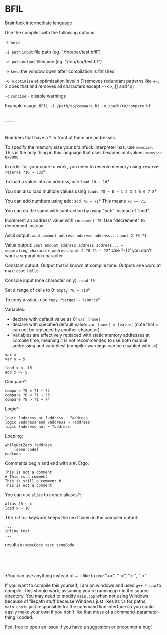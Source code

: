# BFIL
Brainfuck intermediate language

Use the compiler with the following options:

`-h`          `help`

`-i path`    `input` file path (eg. "/foo/bar/test.bfil")

`-o path`    `output` filename (eg. "/foo/bar/test.bf")

`-k`          `keep` the window open after compilation is finished

`-O n`        `optimise` at optimisation level n (1 removes redundant patterns like +-, 2 does that and removes all characters except +-<>,.[] and \n)

`-c`          `concise` - disable warnings

Example usage: `BFIL -i /path/to/compare.bi -o /path/to/compare.bf`
<br/><br/><br/>-----<br/><br/><br/>
Numbers that have a ? in front of them are addresses.

To specify the memory size your brainfuck interpreter has, use `memsize`. This is the only thing in this language that uses hexadecimal values. `memsize 0x8000`

In order for your code to work, you need to reserve memory using `reserve`: `reserve ?16 ~ ?32`*

To load a value into an address, use `load ?0 ~ 10`*

You can also load multiple values using `loads ?0 ~ 8 ~ 1 2 3 4 5 6 7 8`*

You can add numbers using add: `add ?0 ~ ?1`* This means `?0 += ?1`.

You can do the same with subtraction by using "sub" instead of "add".

Increment an address' value with `increment ?0`. Use "decrement" to decrement instead.

Ascii output: `aout amount address address address...`: `aout 2 ?0 ?1`

Value output: `vout amount address address address... ~ separating_character_address`: `vout 2 ?0 ?1 ~ ?2`* Use ?-1 if you don't want a separation character

Constant output: Output that is known at compile time. Outputs one word at max: `cout Hello`

Console input (one character only): `read ?0`

Set a range of cells to 0: `empty ?0 ~ ?10`*

To copy a value, use `copy ?target ~ ?source`*

Variables:
- declare with default value as 0: `var [name]`
- declare with specified default value: `var [name] = [value]` (note that `=` can not be replaced by another character)
- Variables are effectively replaced with static memory addresses at compile time, meaning it is not recommended to use both manual addressing and variables! (compiler warnings can be disabled with `-c`)
```
var x
var y = 5

load x <- 10
add x <- y
```

Compare*:
```
compare ?0 = ?1 ~ ?2
compare ?0 < ?1 ~ ?3
compare ?0 > ?1 ~ ?4
```

Logic*:
```
logic ?address or ?address ~ ?address
logic ?address and ?address ~ ?address
logic ?address not ~ ?address
```

Looping:
```
whileNotZero ?address
    [some code]
endLoop
```

Comments begin and end with a #. Ergo:
```
This is not a comment
# This is a comment
This is still a comment #
This is not a comment
```

You can use `alias` to create aliases*:
```
alias ?0 ~ x
load x ~ 10
```

The `inline` keyword keeps the next token in the compiler output:
```
...
inline test
...
```
results in `someCode test someCode`



<br><br><br><br>
*You can use anything instead of ~. I like to use "+=", "-=", "<-", "->".

If you want to compile this yourself, I am on windows and used `g++ *.cpp` to compile. This should work, assuming you're running `g++` in the source directory. You may need to modify `main.cpp` when not using Windows because of filepath stuff because Windows just likes its `\`s for paths. `main.cpp` is just responsible for the command line interface so you could easily make your own if you don't like that mess of a command-parameter-thing I coded.

Feel free to open an issue if you have a suggestion or encounter a bug!
